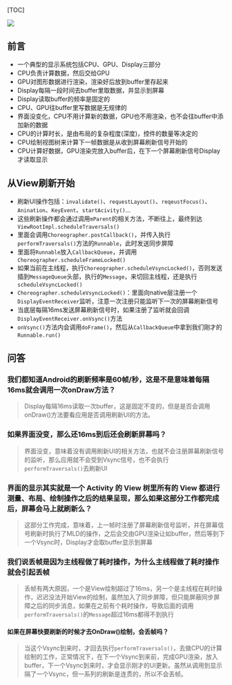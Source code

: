 [TOC]

![](https://gitee.com/hysbtr/pic/raw/master/ui_refresh.png)

## 前言
* 一个典型的显示系统包括CPU、GPU、Display三部分
* CPU负责计算数据，然后交给GPU
* GPU对图形数据进行渲染，渲染好后放到buffer里存起来
* Display每隔一段时间去buffer里取数据，并显示到屏幕
* Display读取buffer的频率是固定的
* CPU、GPU往buffer里写数据是无规律的
* 界面没变化，CPU不用计算新的数据，GPU也不用渲染，也不会往buffer中添加新的数据
* CPU的计算时长，是由布局的复杂程度(深度)，控件的数量等决定的
* CPU绘制视图树来计算下一帧数据是从收到屏幕刷新信号开始的
* CPU计算好数据，GPU渲染完放入buffer后，在下一个屏幕刷新信号Display才读取显示

## 从View刷新开始
* 刷新UI操作包括：`invalidate()`、`requestLayout()`、`reqeustFocus()`、`Anination`、`KeyEvent`、`startAcivity()`...
* 这些刷新操作都会通过调用`mParent`的相关方法，不断往上，最终到达`ViewRootImpl.scheduleTraversals()`
* 里面会调用`Choreographer.postCallback()`，并传入执行`performTraversals()`方法的`Runnable`，此时发送同步屏障
* 里面将`Runnable`放入`CallbackQueue`，并调用`Choreographer.scheduleFrameLocked()`
* 如果当前在主线程，执行`Choreographer.scheduleVsyncLocked()`，否则发送插到`MessageQueue`头部，执行的`Message`，来切回主线程，还是执行`scheduleVsyncLocked()`
* `Choreographer.scheduleVsyncLocked()`：里面向native层注册一个`DisplayEventReceiver`监听，注意一次注册只能监听下一次的屏幕刷新信号
* 当底层每隔16ms发送屏幕刷新信号时，如果注册了监听就会回调`DisplayEventReceiver.onVsync()`方法
* `onVsync()`方法内会调用`doFrame()`，然后从`CallbackQueue`中拿到我们刚才的`Runnable.run()`

## 问答
### 我们都知道Android的刷新频率是60帧/秒，这是不是意味着每隔16ms就会调用一次onDraw方法？
> Display每隔16ms读取一次buffer，这是固定不变的，但是是否会调用onDraw()方法要看应用是否调用刷新UI的方法。

### 如果界面没变，那么还16ms到后还会刷新屏幕吗？
> 界面没变，意味着没有调用刷新UI的相关方法，也就不会注册屏幕刷新信号的监听，那么应用就不会受到Vsync信号，也不会执行`performTraversals()`去刷新UI

### 界面的显示其实就是一个 Activity 的 View 树里所有的 View 都进行测量、布局、绘制操作之后的结果呈现，那么如果这部分工作都完成后，屏幕会马上就刷新么？
> 这部分工作完成，意味着，上一帧时注册了屏幕刷新信号监听，并在屏幕信号刷新时执行了MLD的操作，之后会交由GPU渲染让如buffer，然后等到下一个Vsync时，Display才会取buffer显示到屏幕

### 我们说丢帧是因为主线程做了耗时操作，为什么主线程做了耗时操作就会引起丢帧
> 丢帧有两大原因，一个是View绘制超过了16ms，另一个是主线程在耗时操作，迟迟没法开始View的绘制，虽然加入了同步屏障，但只能屏蔽同步屏障之后的同步消息，如果在之前有个耗时操作，导致后面的调用`performTraversals()`的`Message`超过16ms都得不到执行

#### 如果在屏幕快要刷新的时候才去OnDraw()绘制，会丢帧吗？
> 当这个Vsync到来时，才回去执行`performTraversals()`，去做CPU的计算绘制的工作，正常情况下，在下一个Vsync到来前，完成GPU渲染，放入buffer，下一个Vsync到来时，才会显示刚才的UI更新。虽然从调用到显示隔了一个Vsync，但一系列的刷新是连贯的，所以不会丢帧。

